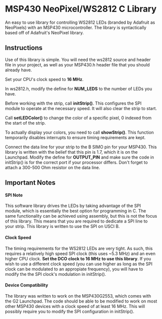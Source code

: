 MSP430 NeoPixel/WS2812 C Library
================================

An easy to use library for controlling WS2812 LEDs (branded by Adafruit as NeoPixels) with an MSP430 microcontroller. The library is syntactically based off of Adafruit's NeoPixel library.

## Instructions

Use of this library is simple. You will need the ws2812 source and header file in your project, as well as your MSP430.h header file that you should already have.

Set your CPU's clock speed to **16 MHz**.

In ws2812.h, modify the define for **NUM_LEDS** to the number of LEDs you have.

Before working with the strip, call **initStrip()**. This configures the SPI module to operate at the necessary speed. It will also clear the strip to start.

Call **setLEDColor()** to change the color of a specific pixel, 0 indexed from the start of the strip.

To actually display your colors, you need to call **showStrip()**. This function temporarily disables interrupts to ensure timing requirements are kept.

Connect the data line for your strip to the B SIMO pin for your MSP430. This library is written with the belief that this pin is 1.7, which it is on the Launchpad. Modify the define for **OUTPUT_PIN** and make sure the code in initStrip() is for the correct port if your processor differs. Don't forget to attach a 300-500 Ohm resistor on the data line.

## Important Notes

#### SPI Note

This software library drives the LEDs by taking advantage of the SPI module, which is essentially the best option for programming in C. The same functionality can be achieved using assembly, but this is not the focus of this library. This means that you are required to dedicate a SPI line to your strip. This library is written to use the SPI on USCI B.

#### Clock Speed

The timing requirements for the WS2812 LEDs are very tight. As such, this requires a relatively high speed SPI clock (this uses ~5.3 MHz) and an even higher CPU clock. **Set the DCO clock to 16 MHz to use this library**. If you wish to use a different clock speed (you can use higher as long as the SPI clock can be modulated to an appropiate frequency), you will have to modify the the SPI clock's modulation in initStrip().

#### Device Compatibility

The library was written to work on the MSP430G2553, which comes with the G2 Launchpad. The code should be able to be modified to work on most other MSP430 devices with a clock speed of at least 16 MHz. This will possibly require you to modify the SPI configuration in initStrip().
